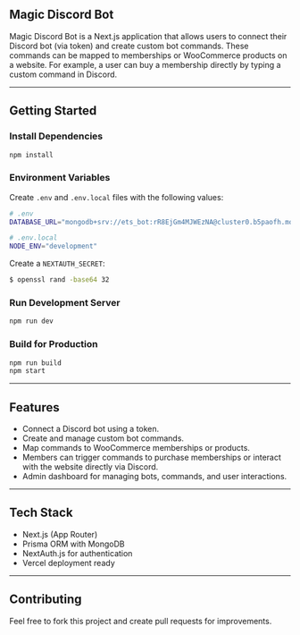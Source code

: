## Magic Discord Bot

Magic Discord Bot is a Next.js application that allows users to connect their Discord bot (via token) and create custom bot commands. These commands can be mapped to memberships or WooCommerce products on a website. For example, a user can buy a membership directly by typing a custom command in Discord.

---

## Getting Started

### Install Dependencies

```bash
npm install
```

### Environment Variables

Create `.env` and `.env.local` files with the following values:

```bash
# .env
DATABASE_URL="mongodb+srv://ets_bot:rR8EjGm4MJWEzNA@cluster0.b5paofh.mongodb.net/test"

# .env.local
NODE_ENV="development"
```

Create a `NEXTAUTH_SECRET`:

```bash
$ openssl rand -base64 32
```

### Run Development Server

```bash
npm run dev
```

### Build for Production

```bash
npm run build
npm start
```

---

## Features

- Connect a Discord bot using a token.
- Create and manage custom bot commands.
- Map commands to WooCommerce memberships or products.
- Members can trigger commands to purchase memberships or interact with the website directly via Discord.
- Admin dashboard for managing bots, commands, and user interactions.

---

## Tech Stack

- Next.js (App Router)
- Prisma ORM with MongoDB
- NextAuth.js for authentication
- Vercel deployment ready

---

## Contributing

Feel free to fork this project and create pull requests for improvements.
